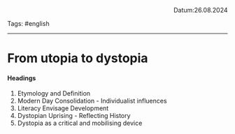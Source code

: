 <p align="right">Datum:26.08.2024</p>

Tags: #english 

---

# From utopia to dystopia
#### Headings
1. Etymology and Definition
2. Modern Day Consolidation - Individualist influences
3. Literacy Envisage Development
4. Dystopian Uprising - Reflecting History
5. Dystopia as a critical and mobilising device